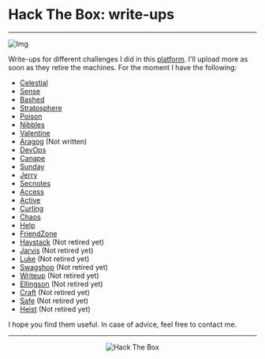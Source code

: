 # Hack The Box: write-ups

---

![Img](https://i.ytimg.com/vi/CxtMMgqfXY8/maxresdefault.jpg)

Write-ups for different challenges I did in this [platform](https://www.hackthebox.eu). I'll upload more as soon as they retire the machines. For the moment I have the following:

* [Celestial](https://github.com/diego95root/HackTheBox/tree/master/Celestial)
* [Sense](https://github.com/diego95root/HackTheBox/tree/master/Sense)
* [Bashed](https://github.com/diego95root/HackTheBox/tree/master/Bashed)
* [Stratosphere](https://github.com/diego95root/HackTheBox/tree/master/Stratosphere)
* [Poison](https://github.com/diego95root/HackTheBox/tree/master/Poison)
* [Nibbles](https://github.com/diego95root/HackTheBox/tree/master/Nibbles)
* [Valentine](https://github.com/diego95root/HackTheBox/tree/master/Valentine)
* [Aragog](https://github.com/diego95root/HackTheBox/tree/master/Aragog) (Not written)
* [DevOps](https://github.com/diego95root/HackTheBox/tree/master/DevOps)
* [Canape](https://github.com/diego95root/HackTheBox/tree/master/Canape)
* [Sunday](https://github.com/diego95root/HackTheBox/tree/master/Sunday)
* [Jerry](https://github.com/diego95root/HackTheBox/tree/master/Jerry)
* [Secnotes](https://github.com/diego95root/HackTheBox/tree/master/Secnotes)
* [Access](https://github.com/diego95root/HackTheBox/tree/master/Access)
* [Active](https://github.com/diego95root/HackTheBox/tree/master/Active)
* [Curling](https://github.com/diego95root/HackTheBox/tree/master/Curling)
* [Chaos](https://github.com/diego95root/HackTheBox/tree/master/Chaos)
* [Help](https://github.com/diego95root/HackTheBox/tree/master/Help)
* [FriendZone](https://github.com/diego95root/HackTheBox/tree/master/FriendZone)
* [Haystack](https://github.com/diego95root/HackTheBox/tree/master/Haystack) (Not retired yet)
* [Jarvis](https://github.com/diego95root/HackTheBox/tree/master/Jarvis) (Not retired yet)
* [Luke](https://github.com/diego95root/HackTheBox/tree/master/Luke) (Not retired yet)
* [Swagshop](https://github.com/diego95root/HackTheBox/tree/master/Swagshop) (Not retired yet)
* [Writeup](https://github.com/diego95root/HackTheBox/tree/master/Writeup) (Not retired yet)
* [Ellingson](https://github.com/diego95root/HackTheBox/tree/master/Ellingson) (Not retired yet)
* [Craft](https://github.com/diego95root/HackTheBox/tree/master/Craft) (Not retired yet)
* [Safe](https://github.com/diego95root/HackTheBox/tree/master/Safe) (Not retired yet)
* [Heist](https://github.com/diego95root/HackTheBox/tree/master/Heist) (Not retired yet)


I hope you find them useful. In case of advice, feel free to contact me.

---

<p align="center">
<img src="https://www.hackthebox.eu/badge/image/31531" alt="Hack The Box">
</p>

